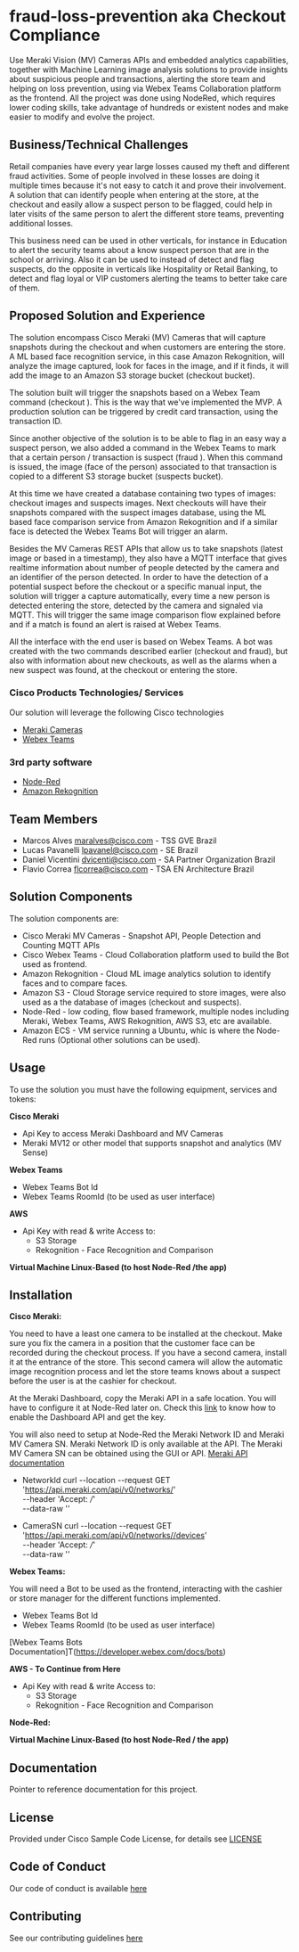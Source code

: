 # fraud-loss-prevention aka Checkout Compliance

Use Meraki Vision (MV) Cameras APIs and embedded analytics capabilities, together with Machine Learning image analysis solutions to provide insights about suspicious people and transactions, alerting the store team and helping on loss prevention, using via Webex Teams Collaboration platform as the frontend. All the project was done using NodeRed, which requires lower coding skills, take advantage of hundreds or existent nodes and make easier to modify and evolve the project.


## Business/Technical Challenges

Retail companies have every year large losses caused my theft and different fraud activities. Some of people involved in these losses are doing it multiple times because it's not easy to catch it and prove their involvement. A solution that can identify people when entering at the store, at the checkout and easily allow a suspect person to be flagged, could help in later visits of the same person to alert the different store teams, preventing additional losses.

This business need can be used in other verticals, for instance in Education to alert the security teams about a know suspect person that are in the school or arriving. Also it can be used to instead of detect and flag suspects, do the opposite in verticals like Hospitality or Retail Banking, to detect and flag loyal or VIP customers alerting the teams to better take care of them.


## Proposed Solution and Experience

The solution encompass Cisco Meraki (MV) Cameras that will capture snapshots during the checkout and when customers are entering the store. A ML based face recognition service, in this case Amazon Rekognition, will analyze the image captured, look for faces in the image, and if it finds, it will add the image to an Amazon S3 storage bucket (checkout bucket).

The solution built will trigger the snapshots based on a Webex Team command (checkout <transaction ID>). This is the way that we've implemented the MVP. A production solution can be triggered by credit card transaction, using the transaction ID.

Since another objective of the solution is to be able to flag in an easy way a suspect person, we also added a command in the Webex Teams to mark that a certain person / transaction is suspect (fraud <transaction ID>). When this command is issued, the image (face of the person) associated to that transaction is copied to a different S3 storage bucket (suspects bucket).

At this time we have created a database containing two types of images: checkout images and suspects images. Next checkouts will have their snapshots compared with the suspect images database, using the ML based face comparison service from Amazon Rekognition and if a similar face is detected the Webex Teams Bot will trigger an alarm.

Besides the MV Cameras REST APIs that allow us to take snapshots (latest image or based in a timestamp), they also have a MQTT interface that gives realtime information about number of people detected by the camera and an identifier of the person detected. In order to have the detection of a potential suspect before the checkout or a specific manual input, the solution will trigger a capture automatically, every time a new person is detected entering the store, detected by the camera and signaled via MQTT. This will trigger the same image comparison flow explained before and if a match is found an alert is raised at Webex Teams.

All the interface with the end user is based on Webex Teams. A bot was created with the two commands described earlier (checkout and fraud), but also with information about new checkouts, as well as the alarms when a new suspect was found, at the checkout or entering the store.


### Cisco Products Technologies/ Services

Our solution will leverage the following Cisco technologies

* [Meraki Cameras](https://developer.cisco.com/meraki/mv-sense/#!overview/camera-apis-breakdown)
* [Webex Teams](https://developer.webex.com/docs/api/getting-started)

### 3rd party software

* [Node-Red](https://nodered.org/)
* [Amazon Rekognition](https://aws.amazon.com/rekognition/?n=sn&p=sm)


## Team Members

* Marcos Alves <maralves@cisco.com> - TSS GVE Brazil
* Lucas Pavanelli <lpavanel@cisco.com> - SE Brazil
* Daniel Vicentini <dvicenti@cisco.com> - SA Partner Organization Brazil
* Flavio Correa <flcorrea@cisco.com> - TSA EN Architecture Brazil


## Solution Components


<!-- This does not need to be completed during the initial submission phase  

Provide a brief overview of the components involved with this project. e.g Python /  -->

The solution components are:

* Cisco Meraki MV Cameras - Snapshot API, People Detection and Counting MQTT APIs
* Cisco Webex Teams - Cloud Collaboration platform used to build the Bot used as frontend.
* Amazon Rekognition - Cloud ML image analytics solution to identify faces and to compare faces.
* Amazon S3 - Cloud Storage service required to store images, were also used as a the database of images (checkout and suspects).
* Node-Red - low coding, flow based framework, multiple nodes including Meraki, Webex Teams, AWS Rekognition, AWS S3, etc are available.
* Amazon ECS - VM service running a Ubuntu, whic is where the Node-Red runs (Optional other solutions can be used).

## Usage

<!-- This does not need to be completed during the initial submission phase  

Provide a brief overview of how to use the solution  -->

To use the solution you must have the following equipment, services and tokens:

**Cisco Meraki**

- Api Key to access Meraki Dashboard and MV Cameras
- Meraki MV12 or other model that supports snapshot and analytics (MV Sense)

**Webex Teams**

- Webex Teams Bot Id
- Webex Teams RoomId (to be used as user interface)

**AWS**

- Api Key with read & write Access to:
  - S3 Storage
  - Rekognition - Face Recognition and Comparison

**Virtual Machine Linux-Based (to host Node-Red /the app)**

## Installation

<!-- How to install or setup the project for use. -->

**Cisco Meraki:**

You need to have a least one camera to be installed at the checkout. Make sure you fix the camera in a position that the customer face can be recorded during the checkout process.
If you have a second camera, install it at the entrance of the store. This second camera will allow the automatic image recognition process and let the store teams knows about a suspect before the user is at the cashier for checkout.

At the Meraki Dashboard, copy the Meraki API in a safe location. You will have to configure it at Node-Red later on. Check this [link](https://documentation.meraki.com/zGeneral_Administration/Other_Topics/The_Cisco_Meraki_Dashboard_API) to know how to enable the Dashboard API and get the key.

You will also need to setup at Node-Red the Meraki Network ID and Meraki MV Camera SN.
Meraki Network ID is only available at the API. The Meraki MV Camera SN can be obtained using the GUI or API.
[Meraki API documentation](http://postman.meraki.com/)

- NetworkId
curl --location --request GET 'https://api.meraki.com/api/v0/networks/' \
--header 'Accept: */*' \
--data-raw ''

- CameraSN
curl --location --request GET 'https://api.meraki.com/api/v0/networks//devices' \
--header 'Accept: */*' \
--data-raw ''


**Webex Teams:**

You will need a Bot to be used as the frontend, interacting with the cashier or store manager for the different functions implemented.

- Webex Teams Bot Id
- Webex Teams RoomId (to be used as user interface)

[Webex Teams Bots Documentation]T(https://developer.webex.com/docs/bots)

**AWS - To Continue from Here**

- Api Key with read & write Access to:
  - S3 Storage
  - Rekognition - Face Recognition and Comparison

**Node-Red:**

**Virtual Machine Linux-Based (to host Node-Red /  the app)**

## Documentation

Pointer to reference documentation for this project.


## License

Provided under Cisco Sample Code License, for details see [LICENSE](./LICENSE.md)

## Code of Conduct

Our code of conduct is available [here](./CODE_OF_CONDUCT.md)

## Contributing

See our contributing guidelines [here](./CONTRIBUTING.md)
